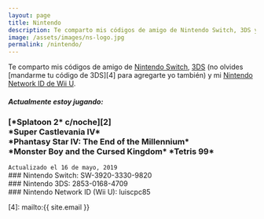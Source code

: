 ```yaml
---
layout: page
title: Nintendo
description: Te comparto mis códigos de amigo de Nintendo Switch, 3DS y mi Nintendo Network ID de Wii U.
image: /assets/images/ns-logo.jpg
permalink: /nintendo/
---
```


Te comparto mis códigos de amigo de [<i class="fas fa-link"></i> Nintendo Switch][1], [<i class="fas fa-link"></i> 3DS][2] (no olvides [mandarme tu código de 3DS][4] para agregarte yo también) y mi [<i class="fas fa-link"></i> Nintendo Network ID de Wii U][3].

<div class="card text-center">
<div class="card-header">
<h5 class="card-title text-center"><i class="fas fa-gamepad"></i> Actualmente estoy jugando:</h5>
</div>
<div class="card-body text-center">
<h3 class="card-text">
[*Splatoon 2* c/noche][2]<br>
<span data-toggle="tooltip" data-placement="top" title="Jugando en: Castlevania Anniversary Collection">*Super Castlevania IV*</span><br>
<span data-toggle="tooltip" data-placement="top" title="Jugando en: Sega Genesis Classics">*Phantasy Star IV: The End of the Millennium*</span><br> *Monster Boy and the Cursed Kingdom*
*Tetris 99*
</h3>
</div>
<div class="card-footer text-muted">
<code>Actualizado el 16 de mayo, 2019</code>
</div>
</div>

<div class="card text-center" id="nintendo-switch">
<div class="card-body">
### <i class="fab fa-nintendo-switch"></i> Nintendo Switch: SW-3920-3330-9820
</div>
</div>

<div class="card text-center mb-3" id="nintendo-3ds">
<div class="card-body">
### Nintendo 3DS: 2853-0168-4709
</div>
</div>

<div class="card text-center" id="nnid">
<div class="card-body">
### Nintendo Network ID (Wii U): luiscpc85
</div>
</div>

[1]: #nintendo-switch
[2]: #nintendo-3ds
[3]: #nnid
[4]: mailto:{{ site.email }}